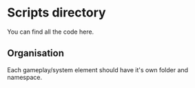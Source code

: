 # Scripts directory

You can find all the code here. 

## Organisation

Each gameplay/system element should have it's own folder and namespace.


